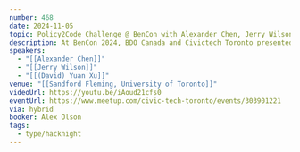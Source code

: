 ```yaml
---
number: 468
date: 2024-11-05
topic: Policy2Code Challenge @ BenCon with Alexander Chen, Jerry Wilson and (David) Yuan XU
description: At BenCon 2024, BDO Canada and Civictech Toronto presented two groundbreaking projects that harness Generative AI to turn public policy into actionable code. Their initiatives, part of the Policy2Code Prototyping Challenge, focus on using GenAI to simplify and streamline the implementation of U.S. public benefits programs. BDO’s "PolicyPulse" showcased an Method that compares existing policy code with legislative intent, while Civictech Toronto's "SSI/SSDI POMS Translator" aimed to clarify complex Social Security regulations for easier navigation. Together, these projects illustrate the transformative potential of technology in enhancing public service delivery and accessibility.
speakers:
  - "[[Alexander Chen]]"
  - "[[Jerry Wilson]]"
  - "[[(David) Yuan Xu]]"
venue: "[[Sandford Fleming, University of Toronto]]"
videoUrl: https://youtu.be/iAoud21cfs0
eventUrl: https://www.meetup.com/civic-tech-toronto/events/303901221
via: hybrid
booker: Alex Olson
tags:
  - type/hacknight
---
```

